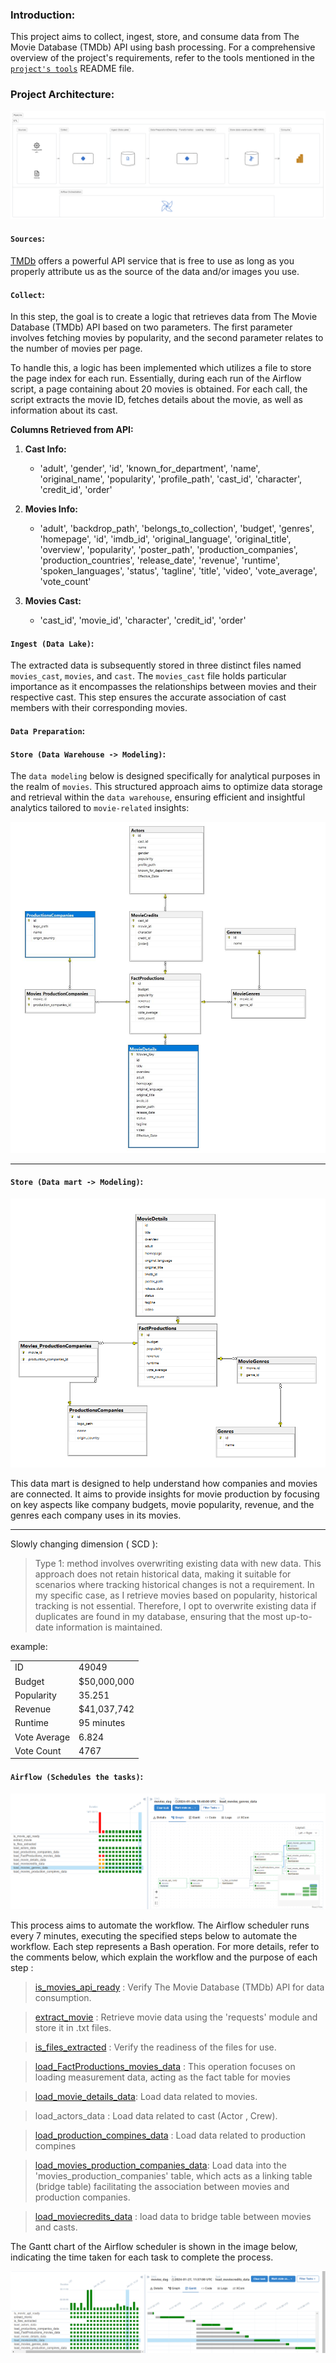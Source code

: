 ### **Introduction:**

This project aims to collect, ingest, store, and consume data from The Movie Database (TMDb) API using bash processing. For a comprehensive overview of the project's requirements, refer to the tools mentioned in the [`project's tools`](https://github.com/yassinessadi/fill-rouge-movies-leans-data/blob/main/docs/project-tools.md) README file.

### **Project Architecture:**

<img src="assets/PipeLine.png"/>

#### **`Sources`:**

[TMDb](https://www.themoviedb.org/settings/api) offers a powerful API service that is free to use as long as you properly attribute us as the source of the data and/or images you use.

#### **`Collect`:**

In this step, the goal is to create a logic that retrieves data from The Movie Database (TMDb) API based on two parameters. The first parameter involves fetching movies by popularity, and the second parameter relates to the number of movies per page.

To handle this, a logic has been implemented which utilizes a file to store the page index for each run. Essentially, during each run of the Airflow script, a page containing about 20 movies is obtained. For each call, the script extracts the movie ID, fetches details about the movie, as well as information about its cast.

**Columns Retrieved from API:**

1. **Cast Info:**

   - 'adult', 'gender', 'id', 'known_for_department', 'name', 'original_name', 'popularity', 'profile_path', 'cast_id', 'character', 'credit_id', 'order'

2. **Movies Info:**

   - 'adult', 'backdrop_path', 'belongs_to_collection', 'budget', 'genres', 'homepage', 'id', 'imdb_id', 'original_language', 'original_title', 'overview', 'popularity', 'poster_path', 'production_companies', 'production_countries', 'release_date', 'revenue', 'runtime', 'spoken_languages', 'status', 'tagline', 'title', 'video', 'vote_average', 'vote_count'

3. **Movies Cast:**
   - 'cast_id', 'movie_id', 'character', 'credit_id', 'order'

#### **`Ingest (Data Lake)`:**

The extracted data is subsequently stored in three distinct files named `movies_cast`, `movies`, and `cast`. The `movies_cast` file holds particular importance as it encompasses the relationships between movies and their respective cast. This step ensures the accurate association of cast members with their corresponding movies.

#### **`Data Preparation`:**

#### **`Store (Data Warehouse -> Modeling)`:**

The `data modeling` below is designed specifically for analytical purposes in the realm of `movies`. This structured approach aims to optimize data storage and retrieval within the `data warehouse`, ensuring efficient and insightful analytics tailored to `movie-related` insights:

<img src="assets/daigram-movies.jpg"/>

<hr style='color:SkyBlue'/>

#### **`Store (Data mart -> Modeling)`:**

<img src='assets/datamart-compines-movie-genre.png'>

This data mart is designed to help understand how companies and movies are connected. It aims to provide insights for movie production by focusing on key aspects like company budgets, movie popularity, revenue, and the genres each company uses in its movies.

<hr style='color:SkyBlue'/>

Slowly changing dimension ( SCD ):

> Type 1:
> method involves overwriting existing data with new data. This approach does not retain historical data, making it suitable for scenarios where tracking historical changes is not a requirement. In my specific case, as I retrieve movies based on popularity, historical tracking is not essential. Therefore, I opt to overwrite existing data if duplicates are found in my database, ensuring that the most up-to-date information is maintained.

example:

<table>
   <tr>
      <td>ID</td>
      <td>49049</td>
   </tr>
   <tr>
      <td>Budget</td>
      <td>$50,000,000</td>
   </tr>
   <tr>
      <td>Popularity</td>
      <td>35.251</td>
   </tr>
   <tr>
      <td>Revenue</td>
      <td>$41,037,742</td>
   </tr>
   <tr>
      <td>Runtime</td>
      <td>95 minutes</td>
   </tr>
   <tr>
      <td>Vote Average</td>
      <td>6.824</td>
   </tr>
   <tr>
      <td>Vote Count</td>
      <td>4767</td>
   </tr>
</table>

#### **`Airflow (Schedules the tasks)`:**

<img src='assets/dags.png'/>

This process aims to automate the workflow. The Airflow scheduler runs every 7 minutes, executing the specified steps below to automate the workflow. Each step represents a Bash operation. For more details, refer to the comments below, which explain the workflow and the purpose of each step :

> [is_movies_api_ready](https://github.com/yassinessadi/fill-rouge-movies-leans-data/blob/main/app/dags/themoviedb_dag.py) : Verify The Movie Database (TMDb) API for data consumption.

> [extract_movie](https://github.com/yassinessadi/fill-rouge-movies-leans-data/blob/main/app/Extract/extract_movie_by_popular.py) : Retrieve movie data using the 'requests' module and store it in .txt files.

> [is_files_extracted](https://github.com/yassinessadi/fill-rouge-movies-leans-data/blob/main/app/load/_init_.py) : Verify the readiness of the files for use.

> [load_FactProductions_movies_data](https://github.com/yassinessadi/fill-rouge-movies-leans-data/blob/main/app/load/load_fact_movies.py) : This operation focuses on loading measurement data, acting as the fact table for movies

> [load_movie_details_data](https://github.com/yassinessadi/fill-rouge-movies-leans-data/blob/main/app/load/load_movie_details.py): Load data related to movies.

> load_actors_data : Load data related to cast (Actor , Crew).

> [load_production_compines_data](https://github.com/yassinessadi/fill-rouge-movies-leans-data/blob/main/app/load/load_productions_companies.py) : Load data related to production compines

> [load_movies_production_companies_data](https://github.com/yassinessadi/fill-rouge-movies-leans-data/blob/main/app/load/load_movies_production_compiens.py): Load data into the 'movies_production_companies' table, which acts as a linking table (bridge table) facilitating the association between movies and production companies.

> [load_moviecredits_data](https://github.com/yassinessadi/fill-rouge-movies-leans-data/blob/main/app/load/load_moviecredits.py) : load data to bridge table between movies and casts.

The Gantt chart of the Airflow scheduler is shown in the image below, indicating the time taken for each task to complete the process.

<img src='assets/dags_gantt.png'/>
